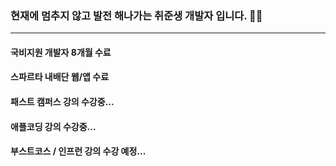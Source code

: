 ### 현재에 멈추지 않고 발전 해나가는 취준생 개발자 입니다. 🧑‍💻

***

#### 국비지원 개발자 8개월 수료
#### 스파르타 내배단 웹/앱 수료
#### 패스트 캠퍼스 강의 수강중...
#### 애플코딩 강의 수강중...
#### 부스트코스 / 인프런 강의 수강 예정...
<!--
**BlankCodeStack/BlankCodeStack** is a ✨ _special_ ✨ repository because its `README.md` (this file) appears on your GitHub profile.

Here are some ideas to get you started:

- 🔭 I’m currently working on ...
- 🌱 I’m currently learning ...
- 👯 I’m looking to collaborate on ...
- 🤔 I’m looking for help with ...
- 💬 Ask me about ...
- 📫 How to reach me: ...
- 😄 Pronouns: ...
- ⚡ Fun fact: ...
-->
